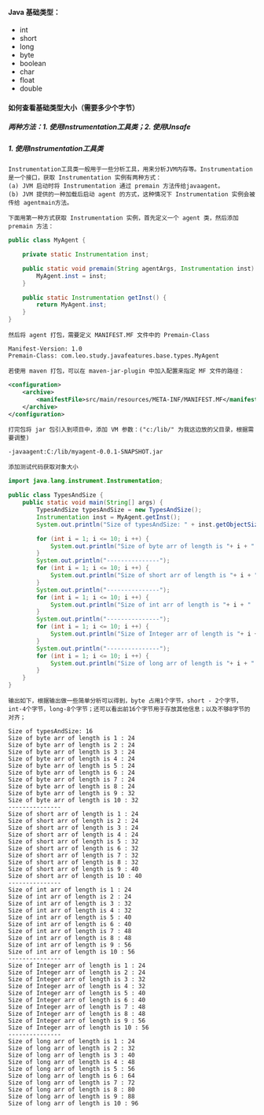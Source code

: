 #### Java 基础类型：
* int
* short
* long
* byte
* boolean
* char
* float
* double

#### 如何查看基础类型大小（需要多少个字节）
##### 两种方法：1. 使用Instrumentation工具类；2. 使用Unsafe
##### 1. 使用Instrumentation工具类
    Instrumentation工具类一般用于一些分析工具，用来分析JVM内存等。Instrumentation 是一个接口，获取 Instrumentation 实例有两种方式：
    (a) JVM 启动时将 Instrumentation 通过 premain 方法传给javaagent。
    (b) JVM 提供的一种加载后启动 agent 的方式，这种情况下 Instrumentation 实例会被传给 agentmain方法。
    
    下面用第一种方式获取 Instrumentation 实例，首先定义一个 agent 类，然后添加 premain 方法：
```java
public class MyAgent {

    private static Instrumentation inst;

    public static void premain(String agentArgs, Instrumentation inst) {
        MyAgent.inst = inst;
    }

    public static Instrumentation getInst() {
        return MyAgent.inst;
    }
}
```
    然后将 agent 打包，需要定义 MANIFEST.MF 文件中的 Premain-Class
```
Manifest-Version: 1.0
Premain-Class: com.leo.study.javafeatures.base.types.MyAgent
```
    若使用 maven 打包，可以在 maven-jar-plugin 中加入配置来指定 MF 文件的路径：
```xml
<configuration>
    <archive>
        <manifestFile>src/main/resources/META-INF/MANIFEST.MF</manifestFile>
    </archive>
</configuration>
```
    打完包将 jar 包引入到项目中，添加 VM 参数：("c:/lib/" 为我这边放的父目录，根据需要调整)
```
-javaagent:C:/lib/myagent-0.0.1-SNAPSHOT.jar
```
    添加测试代码获取对象大小
```java
import java.lang.instrument.Instrumentation;

public class TypesAndSize {
    public static void main(String[] args) {
        TypesAndSize typesAndSize = new TypesAndSize();
        Instrumentation inst = MyAgent.getInst();
        System.out.println("Size of typesAndSize: " + inst.getObjectSize(typesAndSize));

        for (int i = 1; i <= 10; i ++) {
            System.out.println("Size of byte arr of length is "+ i + " : " + inst.getObjectSize(new byte[i]));
        }
        System.out.println("---------------");
        for (int i = 1; i <= 10; i ++) {
            System.out.println("Size of short arr of length is "+ i + " : " + inst.getObjectSize(new short[i]));
        }
        System.out.println("---------------");
        for (int i = 1; i <= 10; i ++) {
            System.out.println("Size of int arr of length is "+ i + " : " + inst.getObjectSize(new int[i]));
        }
        System.out.println("---------------");
        for (int i = 1; i <= 10; i ++) {
            System.out.println("Size of Integer arr of length is "+ i + " : " + inst.getObjectSize(new Integer[i]));
        }
        System.out.println("---------------");
        for (int i = 1; i <= 10; i ++) {
            System.out.println("Size of long arr of length is "+ i + " : " + inst.getObjectSize(new long[i]));
        }
    }
}
```
    输出如下，根据输出做一些简单分析可以得到，byte 占用1个字节，short - 2个字节，int-4个字节，long-8个字节；还可以看出前16个字节用于存放其他信息；以及不够8字节的对齐；
```
Size of typesAndSize: 16
Size of byte arr of length is 1 : 24
Size of byte arr of length is 2 : 24
Size of byte arr of length is 3 : 24
Size of byte arr of length is 4 : 24
Size of byte arr of length is 5 : 24
Size of byte arr of length is 6 : 24
Size of byte arr of length is 7 : 24
Size of byte arr of length is 8 : 24
Size of byte arr of length is 9 : 32
Size of byte arr of length is 10 : 32
---------------
Size of short arr of length is 1 : 24
Size of short arr of length is 2 : 24
Size of short arr of length is 3 : 24
Size of short arr of length is 4 : 24
Size of short arr of length is 5 : 32
Size of short arr of length is 6 : 32
Size of short arr of length is 7 : 32
Size of short arr of length is 8 : 32
Size of short arr of length is 9 : 40
Size of short arr of length is 10 : 40
---------------
Size of int arr of length is 1 : 24
Size of int arr of length is 2 : 24
Size of int arr of length is 3 : 32
Size of int arr of length is 4 : 32
Size of int arr of length is 5 : 40
Size of int arr of length is 6 : 40
Size of int arr of length is 7 : 48
Size of int arr of length is 8 : 48
Size of int arr of length is 9 : 56
Size of int arr of length is 10 : 56
---------------
Size of Integer arr of length is 1 : 24
Size of Integer arr of length is 2 : 24
Size of Integer arr of length is 3 : 32
Size of Integer arr of length is 4 : 32
Size of Integer arr of length is 5 : 40
Size of Integer arr of length is 6 : 40
Size of Integer arr of length is 7 : 48
Size of Integer arr of length is 8 : 48
Size of Integer arr of length is 9 : 56
Size of Integer arr of length is 10 : 56
---------------
Size of long arr of length is 1 : 24
Size of long arr of length is 2 : 32
Size of long arr of length is 3 : 40
Size of long arr of length is 4 : 48
Size of long arr of length is 5 : 56
Size of long arr of length is 6 : 64
Size of long arr of length is 7 : 72
Size of long arr of length is 8 : 80
Size of long arr of length is 9 : 88
Size of long arr of length is 10 : 96
```
